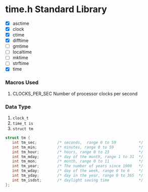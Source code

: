 # time.h Standard Library

- [x] asctime
- [x] clock
- [x] ctime
- [x] difftime
- [ ] gmtime
- [ ] localtime
- [ ] mktime
- [ ] strftime
- [x] time

### Macros Used

1. CLOCKS_PER_SEC
    Number of processor clocks per second

### Data Type

1. `clock_t`
2. `time_t is`
3. `struct tm`

```c
struct tm {
   int tm_sec;         /* seconds,  range 0 to 59          */
   int tm_min;         /* minutes, range 0 to 59           */
   int tm_hour;        /* hours, range 0 to 23             */
   int tm_mday;        /* day of the month, range 1 to 31  */
   int tm_mon;         /* month, range 0 to 11             */
   int tm_year;        /* The number of years since 1900   */
   int tm_wday;        /* day of the week, range 0 to 6    */
   int tm_yday;        /* day in the year, range 0 to 365  */
   int tm_isdst;       /* daylight saving time             */
};
```
